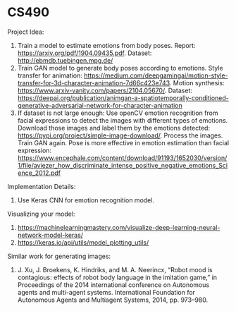 # CS490

Project Idea:
1.	Train a model to estimate emotions from body poses. Report: https://arxiv.org/pdf/1904.09435.pdf. Dataset: http://ebmdb.tuebingen.mpg.de/
2.	Train GAN model to generate body poses according to emotions. Style transfer for animation: https://medium.com/deepgamingai/motion-style-transfer-for-3d-character-animation-7d66c423e743. Motion synthesis: https://www.arxiv-vanity.com/papers/2104.05670/. Dataset: https://deepai.org/publication/animgan-a-spatiotemporally-conditioned-generative-adversarial-network-for-character-animation
3.	If dataset is not large enough: Use openCV emotion recognition from facial expressions to detect the images with different types of emotions. Download those images and label them by the emotions detected: https://pypi.org/project/simple-image-download/. Process the images. Train GAN again. Pose is more effective in emotion estimation than facial expression: https://www.encephale.com/content/download/91193/1652030/version/1/file/aviezer_how_discriminate_intense_positive_negative_emotions_Science_2012.pdf

Implementation Details:
1.	Use Keras CNN for emotion recognition model.

Visualizing your model:
1.	https://machinelearningmastery.com/visualize-deep-learning-neural-network-model-keras/ 
2.	https://keras.io/api/utils/model_plotting_utils/ 

Similar work for generating images:
1.	J. Xu, J. Broekens, K. Hindriks, and M. A. Neerincx, “Robot mood is contagious: effects of robot body language in the imitation game,” in Proceedings of the 2014 international conference on Autonomous agents and multi-agent systems. International Foundation for Autonomous Agents and Multiagent Systems, 2014, pp. 973–980.
